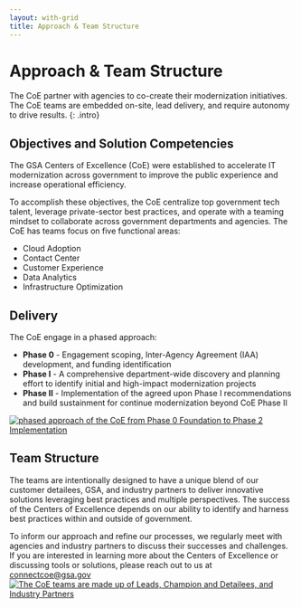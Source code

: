 ```yaml
---
layout: with-grid
title: Approach & Team Structure
---
```


# Approach &amp; Team Structure

The CoE partner with agencies to co-create their modernization initiatives. The CoE teams are embedded on-site, lead delivery, and require autonomy to drive results.
{: .intro}

## Objectives and Solution Competencies

The GSA Centers of Excellence (CoE) were established to accelerate IT modernization across government to improve the public experience and increase operational efficiency.
 
To accomplish these objectives, the CoE centralize top government tech talent, leverage private-sector best practices, and operate with a teaming mindset to collaborate across government departments and agencies. The CoE has teams focus on five functional areas:

- Cloud Adoption
- Contact Center
- Customer Experience
- Data Analytics
- Infrastructure Optimization

## Delivery

The CoE engage in a phased approach:

- **Phase 0**  - Engagement scoping, Inter-Agency Agreement (IAA) development, and funding identification
- **Phase I** - A comprehensive department-wide discovery and planning effort to identify initial and high-impact modernization projects
- **Phase II** - Implementation of the agreed upon Phase I recommendations and build sustainment for continue modernization beyond CoE Phase II
<a href="{{site.baseurl}}/images/Phased_Approach.png" target="_blank" rel="noopener noreferrer">
    <img src="{{site.baseurl}}/images/Phased_Approach.png" class="img-responsive" alt="phased approach of the CoE from Phase 0 Foundation to Phase 2 Implementation"> 
</a>
  
## Team Structure

The teams are intentionally designed to have a unique blend of our customer detailees, GSA, and industry partners to deliver innovative solutions leveraging best practices and multiple perspectives. The success of the Centers of Excellence depends on our ability to identify and harness best practices within and outside of government.

To inform our approach and refine our processes, we regularly meet with agencies and industry partners to discuss their successes and challenges. If you are interested in learning more about the Centers of Excellence or discussing tools or solutions, please reach out to us at [connectcoe@gsa.gov](mailto:connectcoe@gsa.gov)
<a href="{{site.baseurl}}/images/TeamStructure.png" target="_blank" rel="noopener noreferrer">
<img src="{{site.baseurl}}/images/TeamStructure.png" class="img-responsive" alt="The CoE teams are made up of Leads, Champion and Detailees, and Industry Partners">
</a>